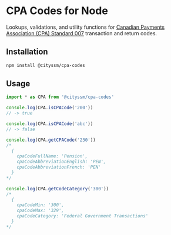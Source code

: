 # CPA Codes for Node

Lookups, validations, and utility functions for
[Canadian Payments Association (CPA) Standard 007](https://www.payments.ca/sites/default/files/standard007eng.pdf)
transaction and return codes.

## Installation

```sh
npm install @cityssm/cpa-codes
```

## Usage

```javascript
import * as CPA from '@cityssm/cpa-codes'

console.log(CPA.isCPACode('200'))
// -> true

console.log(CPA.isCPACode('abc'))
// -> false

console.log(CPA.getCPACode('230'))
/*
  {
    cpaCodeFullName: 'Pension',
    cpaCodeAbbreviationEnglish: 'PEN',
    cpaCodeAbbreviationFrench: 'PEN'
  }
*/

console.log(CPA.getCodeCategory('300'))
/*
  { 
    cpaCodeMin: '300',
    cpaCodeMax: '329',
    cpaCodeCategory: 'Federal Government Transactions'
  }
*/
```
